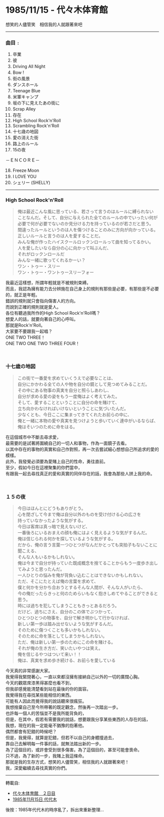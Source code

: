 # 1985/11/15 - 代々木体育館

想笑的人儘管笑　相信我的人就跟著來吧

---

### 曲目﹕

1. 卒業　
2. 彼　
3. Driving All Night　
4. Bow !　
5. 街の風景
6. ダンスホール
7. Teenage Blue　
8. 米軍キャンプ
9. 坂の下に見えたあの街に
10. Scrap Alley　
11. 存在　
12. High School Rock'n'Roll
13. Scrambling Rock'n'Roll
14. 十七歳の地図
15. 愛の消えた街
16. 路上のルール
17. 15の夜

－ＥＮＣＯＲＥ－

18. Freeze Moon　
19. I LOVE YOU　
20. シェリー (SHELLY)

---

### High School Rock'n'Roll

> 俺は最近こんな風に思っている、若さって言うのはルールに縛られない  
> ことなんだ。そして、自分に与えられた全てのルールの中でいったい何が  
> 必要で何が必要でないのか見分ける力を持っているのが若さだと思う。  
> 間違ったルールというのは人を傷つけることのみに方向が向かっている。  
> 正しいルールと言うのは人を愛することだ。  
> みんな俺が作ったハイスクールロックンロールって曲を知ってるかい。  
> 人を愛したいなら自分の心に向かって叫ぶんだ、  
> それがロックンロールだ  
> みんな一緒に歌ってくれるかーい？  
> ワン・トゥー・スリー  
> ワン・トゥー・ワントゥースリーフォー  

我最近這樣想，所謂年輕就是不被規則束縛。  
而且，我認為擁有能力去分辨施在自己身上的規則有那些是必要，有那些是不必要的，就正是年輕。  
錯誤的規則就只會指向傷害人的方向。  
而說到正確的規則就是愛人。  
各位有聽過我所作的High School Rock'n'Roll嗎？  
想愛人的話，就要向著自己的心呼叫。  
那就是Rock'n'Roll。  
大家要不要跟我一起唱？  
ONE TWO THREE！  
ONE TWO ONE TWO THREE FOUR！  

<br>

### 十七歳の地図

> この街で一番愛を求めていくうえで必要なことは、  
> 自分にかかわる全ての人や物を自分の鏡として見つめてみることだ。  
> その中にある物事の真実を自分と照らしあわし、  
> 自分が求める愛の姿をもう一度俺はよく考えてみた。  
> そして、愛することということに自分の命を賭けて、  
> 立ち向かわなければいけないということに気づいたんだ。  
> 少なくとも、今日ここに集まってきてくれたお前らの中に、  
> 俺と一緒に本物の愛や真実を見つけようと歩いていく連中がいるならば、  
> 俺はそいつのために命をはる。  

在這個城市中不斷去尋求愛，  
最需要的是試著將圍繞自己的一切人和事物，作為一面鏡子去看。  
以其中存在的事物的真實和自己作對照，再一次去嘗試細心想想自己所追求的愛的模樣。  
此外，我發覺必須要為愛賭上自己的性命，勇往直前。  
至少，假如今日在這裡聚集的你們當中，  
有跟我一起去尋找真正的愛和真實的同伴存在的話，我會為那些人拼上我的命。  

<br>

### １５の夜

> 今日はほんとにどうもありがとう。  
> 心を閉ざして今まで俺は自分以外のものを受け付ける心の広さを  
> 持っていなかったような気がする。  
> 今日は客席は真っ暗で見えないけど、  
> 一番後ろにいるおまえの顔も俺にはよく見えるような気がするんだ。  
> 俺は信じられる何かを探しているような気がする。  
> だから、俺の言う言葉一つひとつがなんだかとっても突拍子もないことに聞こえる、  
> そんな人もいるかもしれない。  
> 俺は今まで自分が持っていた既成概念を捨てることからもう一度歩き出してみようと思ったんだ。  
> 一人ひとりの悩みを俺が背負い込むことはできないかもしれない。  
> ただ、そこにたとえば俺の言葉を求めて、  
> 僕と何かを分かち合おうとするそんな人間が、そんな人がいたら、  
> 今の俺だったらきっと何のためらいもなく抱きしめてやることができると思う。  
> 時には過ちを犯してしまうこともきっとあるだろう。  
> だけど、過ちにさえ、自分のこの体でぶつかって、  
> ひとつひとつの物事を、自分で解き明かして行かなければ、  
> 新しい第一歩は踏み出せないような気がするんだ。  
> そのために傷つくことも多いかもしれない。  
> そのために命を落としてしまうかもしれない。  
> ただ、俺は新しい第一歩のためにこの命を賭ける。  
> それが俺の生き方だ、笑いたいやつは笑え。  
> 俺を信じるやつはついて来い！！  
> 俺は、真実を求め歩き続ける、お前らを愛している  

今天真的非常感謝大家。  
我覺得我緊閉著心，一直以來都沒擁有接納自己以外的一切的廣闊心胸。  
今天的觀眾席漆黑得甚麼也看不到，  
但我卻感覺能清楚看到站在最後的你的面容。  
我覺得我在尋找某些能相信的東西。  
可能有人因此而覺得我的說話聽來很瘋狂。  
我想捨棄自己至今所帶著的既定觀念，然後再一次踏出一步。  
也許每一個人的苦惱並不是我所能背負的，  
但是，在其中，假若有需要我的說話，想要跟我分享某些東西的人存在的話，  
我想，現在的我一定能毫不猶豫的抱著他。  
偶然都會有犯錯的時候吧？  
但是，我覺得，就算是犯錯，但若不以自己的身體撞過去，  
靠自己去解明每一件事的話，就無法踏出新的一步。  
為了這個目的，或許會受到很多傷害。為了這個目的，甚至可能會喪命。  
只不過，為了新的一步，我賭上我這條命。  
那就是我的生存方式，想笑的人儘管笑，相信我的人就跟著來吧！  
我，深愛繼續去尋找真實的你們。 

---
轉載自: 
- [代々木体育館　２日目](https://matagorou.hatenablog.com/entry/36972348)
- [1985年11月15日 代代木](http://web.archive.org/web/20110429214124/http://blog.yam.com/forgetnot/category/634985/page=2)

後按：1985年代代木的時序亂了，拆出來重新整理...